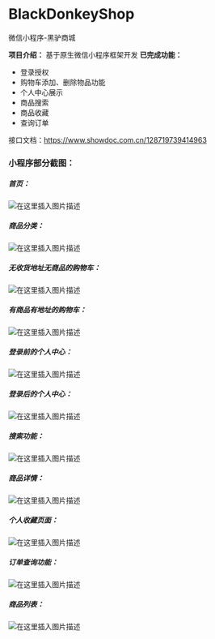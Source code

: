 # BlackDonkeyShop
微信小程序-黑驴商城

**项目介绍：**
基于原生微信小程序框架开发
**已完成功能：**
- 登录授权
- 购物车添加、删除物品功能
- 个人中心展示
- 商品搜索
- 商品收藏
- 查询订单

接口文档：https://www.showdoc.com.cn/128719739414963


### 小程序部分截图：
##### 首页：
![在这里插入图片描述](https://img-blog.csdnimg.cn/20200926135029844.png?x-oss-process=image/watermark,type_ZmFuZ3poZW5naGVpdGk,shadow_10,text_aHR0cHM6Ly9ibG9nLmNzZG4ubmV0L1N1YWJpYQ==,size_16,color_FFFFFF,t_70#pic_center)

##### 商品分类：
![在这里插入图片描述](https://img-blog.csdnimg.cn/20200926135120245.png?x-oss-process=image/watermark,type_ZmFuZ3poZW5naGVpdGk,shadow_10,text_aHR0cHM6Ly9ibG9nLmNzZG4ubmV0L1N1YWJpYQ==,size_16,color_FFFFFF,t_70#pic_center)

##### 无收货地址无商品的购物车：
![在这里插入图片描述](https://img-blog.csdnimg.cn/20200926135141278.png?x-oss-process=image/watermark,type_ZmFuZ3poZW5naGVpdGk,shadow_10,text_aHR0cHM6Ly9ibG9nLmNzZG4ubmV0L1N1YWJpYQ==,size_16,color_FFFFFF,t_70#pic_center)

##### 有商品有地址的购物车：
![在这里插入图片描述](https://img-blog.csdnimg.cn/20200926135153628.png?x-oss-process=image/watermark,type_ZmFuZ3poZW5naGVpdGk,shadow_10,text_aHR0cHM6Ly9ibG9nLmNzZG4ubmV0L1N1YWJpYQ==,size_16,color_FFFFFF,t_70#pic_center)

##### 登录前的个人中心：
![在这里插入图片描述](https://img-blog.csdnimg.cn/20200926135212514.png?x-oss-process=image/watermark,type_ZmFuZ3poZW5naGVpdGk,shadow_10,text_aHR0cHM6Ly9ibG9nLmNzZG4ubmV0L1N1YWJpYQ==,size_16,color_FFFFFF,t_70#pic_center)


##### 登录后的个人中心：
![在这里插入图片描述](https://img-blog.csdnimg.cn/20200926135225201.png?x-oss-process=image/watermark,type_ZmFuZ3poZW5naGVpdGk,shadow_10,text_aHR0cHM6Ly9ibG9nLmNzZG4ubmV0L1N1YWJpYQ==,size_16,color_FFFFFF,t_70#pic_center)

##### 搜索功能：
![在这里插入图片描述](https://img-blog.csdnimg.cn/20200926135241150.png?x-oss-process=image/watermark,type_ZmFuZ3poZW5naGVpdGk,shadow_10,text_aHR0cHM6Ly9ibG9nLmNzZG4ubmV0L1N1YWJpYQ==,size_16,color_FFFFFF,t_70#pic_center)

##### 商品详情：
![在这里插入图片描述](https://img-blog.csdnimg.cn/20200926135253376.png?x-oss-process=image/watermark,type_ZmFuZ3poZW5naGVpdGk,shadow_10,text_aHR0cHM6Ly9ibG9nLmNzZG4ubmV0L1N1YWJpYQ==,size_16,color_FFFFFF,t_70#pic_center)


##### 个人收藏页面：
![在这里插入图片描述](https://img-blog.csdnimg.cn/20200926135314655.png?x-oss-process=image/watermark,type_ZmFuZ3poZW5naGVpdGk,shadow_10,text_aHR0cHM6Ly9ibG9nLmNzZG4ubmV0L1N1YWJpYQ==,size_16,color_FFFFFF,t_70#pic_center)


##### 订单查询功能：
![在这里插入图片描述](https://img-blog.csdnimg.cn/20200926135339100.png?x-oss-process=image/watermark,type_ZmFuZ3poZW5naGVpdGk,shadow_10,text_aHR0cHM6Ly9ibG9nLmNzZG4ubmV0L1N1YWJpYQ==,size_16,color_FFFFFF,t_70#pic_center)


##### 商品列表：
![在这里插入图片描述](https://img-blog.csdnimg.cn/20200926135349874.png?x-oss-process=image/watermark,type_ZmFuZ3poZW5naGVpdGk,shadow_10,text_aHR0cHM6Ly9ibG9nLmNzZG4ubmV0L1N1YWJpYQ==,size_16,color_FFFFFF,t_70#pic_center)
